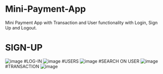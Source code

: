 # Mini-Payment-App
Mini Payment App with Transaction and User functionality with Login, Sign Up and Logout.


# SIGN-UP
![image](https://user-images.githubusercontent.com/43953836/199907296-44d722c0-cc29-4fc8-8fd6-22962432e5e0.png)
#LOG-IN
![image](https://user-images.githubusercontent.com/43953836/199907303-7e323bf2-5dc4-4ea8-b99b-9bf587795141.png)
#USERS
![image](https://user-images.githubusercontent.com/43953836/199907325-48870e04-0f98-4275-9988-21113bfb14f1.png)
#SEARCH ON USER
![image](https://user-images.githubusercontent.com/43953836/199907332-46c2c958-8fbd-41c1-9d2b-4db1c2cce3db.png)
#TRANSACTION
![image](https://user-images.githubusercontent.com/43953836/199907343-9a8d1271-7ddc-45d9-be0c-77f0235d161d.png)

